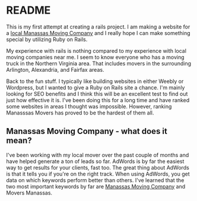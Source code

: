 # README

This is my first attempt at creating a rails project. I am making a website for a [local Manassas Moving Company](https://www.ablemoving.com/) and I really hope I can make something special by utilizing Ruby on Rails.

My experience with rails is nothing compared to my experience with local moving companies near me. I seem to know everyone who has a moving truck in the Northern Virginia area. That includes movers in the surrounding Arlington, Alexandria, and Fairfax areas.

Back to the fun stuff. I typically like building websites in either Weebly or Wordpress, but I wanted to give a Ruby on Rails site a chance. I'm mainly looking for SEO benefits and I think this will be an excellent test to find out just how effective it is. I've been doing this for a long time and have ranked some websites in areas I thought was impossible. However, ranking Manasssas Movers has proved to be the hardest of them all. 

## Manassas Moving Company - what does it mean?

I've been working with my local mover over the past couple of months and have helped generate a ton of leads so far. AdWords is by far the easiest way to get results for your clients, fast too. The great thing about AdWords is that it tells you if you're on the right track. When using AdWords, you get data on which keywords perform better than others. I've learned that the two most important keywords by far are [Manassas Moving Company](https://www.ablemoving.com/) and Movers Manassas.
